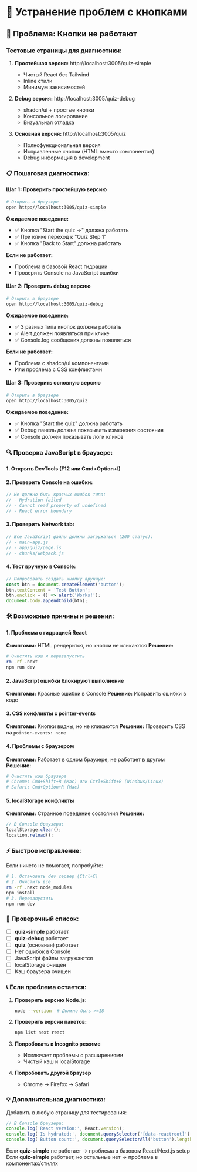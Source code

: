 # 🔧 Устранение проблем с кнопками

## 🚨 Проблема: Кнопки не работают

### Тестовые страницы для диагностики:

1. **Простейшая версия:** http://localhost:3005/quiz-simple
   - Чистый React без Tailwind
   - Inline стили
   - Минимум зависимостей

2. **Debug версия:** http://localhost:3005/quiz-debug  
   - shadcn/ui + простые кнопки
   - Консольное логирование
   - Визуальная отладка

3. **Основная версия:** http://localhost:3005/quiz
   - Полнофункциональная версия
   - Исправленные кнопки (HTML вместо компонентов)
   - Debug информация в development

### 📋 Пошаговая диагностика:

#### Шаг 1: Проверить простейшую версию
```bash
# Открыть в браузере
open http://localhost:3005/quiz-simple
```

**Ожидаемое поведение:**
- ✅ Кнопка "Start the quiz →" должна работать
- ✅ При клике переход к "Quiz Step 1"
- ✅ Кнопка "Back to Start" должна работать

**Если не работает:**
- Проблема в базовой React гидрации
- Проверить Console на JavaScript ошибки

#### Шаг 2: Проверить debug версию
```bash
# Открыть в браузере  
open http://localhost:3005/quiz-debug
```

**Ожидаемое поведение:**
- ✅ 3 разных типа кнопок должны работать
- ✅ Alert должен появляться при клике
- ✅ Console.log сообщения должны появляться

**Если не работает:**
- Проблема с shadcn/ui компонентами
- Или проблема с CSS конфликтами

#### Шаг 3: Проверить основную версию
```bash
# Открыть в браузере
open http://localhost:3005/quiz
```

**Ожидаемое поведение:**
- ✅ Кнопка "Start the quiz" должна работать
- ✅ Debug панель должна показывать изменения состояния
- ✅ Console должен показывать логи кликов

### 🔍 Проверка JavaScript в браузере:

#### 1. Открыть DevTools (F12 или Cmd+Option+I)

#### 2. Проверить Console на ошибки:
```javascript
// Не должно быть красных ошибок типа:
// - Hydration failed
// - Cannot read property of undefined
// - React error boundary
```

#### 3. Проверить Network tab:
```javascript
// Все JavaScript файлы должны загружаться (200 статус):
// - main-app.js
// - app/quiz/page.js
// - chunks/webpack.js
```

#### 4. Тест вручную в Console:
```javascript
// Попробовать создать кнопку вручную:
const btn = document.createElement('button');
btn.textContent = 'Test Button';
btn.onclick = () => alert('Works!');
document.body.appendChild(btn);
```

### 🛠️ Возможные причины и решения:

#### 1. **Проблема с гидрацией React**
**Симптомы:** HTML рендерится, но кнопки не кликаются
**Решение:**
```bash
# Очистить кэш и перезапустить
rm -rf .next
npm run dev
```

#### 2. **JavaScript ошибки блокируют выполнение**
**Симптомы:** Красные ошибки в Console
**Решение:** Исправить ошибки в коде

#### 3. **CSS конфликты с pointer-events**
**Симптомы:** Кнопки видны, но не кликаются
**Решение:** Проверить CSS на `pointer-events: none`

#### 4. **Проблемы с браузером**
**Симптомы:** Работает в одном браузере, не работает в другом
**Решение:**
```bash
# Очистить кэш браузера
# Chrome: Cmd+Shift+R (Mac) или Ctrl+Shift+R (Windows/Linux)
# Safari: Cmd+Option+R (Mac)
```

#### 5. **localStorage конфликты**
**Симптомы:** Странное поведение состояния
**Решение:**
```javascript
// В Console браузера:
localStorage.clear();
location.reload();
```

### ⚡ Быстрое исправление:

Если ничего не помогает, попробуйте:

```bash
# 1. Остановить dev сервер (Ctrl+C)
# 2. Очистить все
rm -rf .next node_modules
npm install
# 3. Перезапустить
npm run dev
```

### 🎯 Проверочный список:

- [ ] **quiz-simple** работает
- [ ] **quiz-debug** работает  
- [ ] **quiz** (основная) работает
- [ ] Нет ошибок в Console
- [ ] JavaScript файлы загружаются
- [ ] localStorage очищен
- [ ] Кэш браузера очищен

### 📞 Если проблема остается:

1. **Проверить версию Node.js:**
   ```bash
   node --version  # Должно быть >=18
   ```

2. **Проверить версии пакетов:**
   ```bash
   npm list next react
   ```

3. **Попробовать в Incognito режиме**
   - Исключает проблемы с расширениями
   - Чистый кэш и localStorage

4. **Попробовать другой браузер**
   - Chrome → Firefox → Safari

### 💡 Дополнительная диагностика:

Добавить в любую страницу для тестирования:
```javascript
// В Console браузера:
console.log('React version:', React.version);
console.log('Is hydrated:', document.querySelector('[data-reactroot]') ? 'Yes' : 'No');
console.log('Button count:', document.querySelectorAll('button').length);
```

Если **quiz-simple** не работает → проблема в базовом React/Next.js setup
Если **quiz-simple** работает, но остальные нет → проблема в компонентах/стилях
